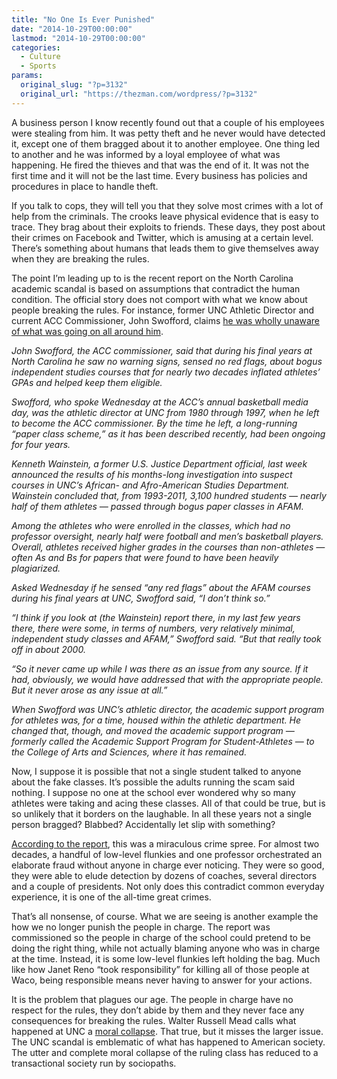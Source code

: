 ```yaml
---
title: "No One Is Ever Punished"
date: "2014-10-29T00:00:00"
lastmod: "2014-10-29T00:00:00"
categories:
  - Culture
  - Sports
params:
  original_slug: "?p=3132"
  original_url: "https://thezman.com/wordpress/?p=3132"
---
```


A business person I know recently found out that a couple of his
employees were stealing from him. It was petty theft and he never would
have detected it, except one of them bragged about it to another
employee. One thing led to another and he was informed by a loyal
employee of what was happening. He fired the thieves and that was the
end of it. It was not the first time and it will not be the last time.
Every business has policies and procedures in place to handle theft.

If you talk to cops, they will tell you that they solve most crimes with
a lot of help from the criminals. The crooks leave physical evidence
that is easy to trace. They brag about their exploits to friends. These
days, they post about their crimes on Facebook and Twitter, which is
amusing at a certain level. There’s something about humans that leads
them to give themselves away when they are breaking the rules.

The point I’m leading up to is the recent report on the North Carolina
academic scandal is based on assumptions that contradict the human
condition. The official story does not comport with what we know about
people breaking the rules. For instance, former UNC Athletic Director
and current ACC Commissioner, John Swofford, claims [he was wholly
unaware of what was going on all around
him](http://www.bostonherald.com/sports/college/other_college/2014/10/acc_commissioner_john_swofford_saw_no_warning_signs_as_unc_s_ad?utm_source=feedburner&utm_medium=feed&utm_campaign=Feed%3A+bostonherald%2Fsports%2Fcollege+%28College+-+BostonHerald.com%29).

*John Swofford, the ACC commissioner, said that during his final years
at North Carolina he saw no warning signs, sensed no red flags, about
bogus independent studies courses that for nearly two decades inflated
athletes’ GPAs and helped keep them eligible.*

*Swofford, who spoke Wednesday at the ACC’s annual basketball media day,
was the athletic director at UNC from 1980 through 1997, when he left to
become the ACC commissioner. By the time he left, a long-running “paper
class scheme,” as it has been described recently, had been ongoing for
four years.*

*Kenneth Wainstein, a former U.S. Justice Department official, last week
announced the results of his months-long investigation into suspect
courses in UNC’s African- and Afro-American Studies Department.
Wainstein concluded that, from 1993-2011, 3,100 hundred students —
nearly half of them athletes — passed through bogus paper classes in
AFAM.*

*Among the athletes who were enrolled in the classes, which had no
professor oversight, nearly half were football and men’s basketball
players. Overall, athletes received higher grades in the courses than
non-athletes — often As and Bs for papers that were found to have been
heavily plagiarized.*

*Asked Wednesday if he sensed “any red flags” about the AFAM courses
during his final years at UNC, Swofford said, “I don’t think so.”*

*“I think if you look at (the Wainstein) report there, in my last few
years there, there were some, in terms of numbers, very relatively
minimal, independent study classes and AFAM,” Swofford said. “But that
really took off in about 2000.*

*“So it never came up while I was there as an issue from any source. If
it had, obviously, we would have addressed that with the appropriate
people. But it never arose as any issue at all.”*

*When Swofford was UNC’s athletic director, the academic support program
for athletes was, for a time, housed within the athletic department. He
changed that, though, and moved the academic support program — formerly
called the Academic Support Program for Student-Athletes — to the
College of Arts and Sciences, where it has remained.*

Now, I suppose it is possible that not a single student talked to anyone
about the fake classes. It’s possible the adults running the scam said
nothing. I suppose no one at the school ever wondered why so many
athletes were taking and acing these classes. All of that could be true,
but is so unlikely that it borders on the laughable. In all these years
not a single person bragged? Blabbed? Accidentally let slip with
something?

[According to the
report](http://3qh929iorux3fdpl532k03kg.wpengine.netdna-cdn.com/wp-content/uploads/2014/10/UNC-FINAL-REPORT.pdf),
this was a miraculous crime spree. For almost two decades, a handful of
low-level flunkies and one professor orchestrated an elaborate fraud
without anyone in charge ever noticing. They were so good, they were
able to elude detection by dozens of coaches, several directors and a
couple of presidents. Not only does this contradict common everyday
experience, it is one of the all-time great crimes.

That’s all nonsense, of course. What we are seeing is another example
the how we no longer punish the people in charge. The report was
commissioned so the people in charge of the school could pretend to be
doing the right thing, while not actually blaming anyone who was in
charge at the time. Instead, it is some low-level flunkies left holding
the bag. Much like how Janet Reno “took responsibility” for killing all
of those people at Waco, being responsible means never having to answer
for your actions.

It is the problem that plagues our age. The people in charge have no
respect for the rules, they don’t abide by them and they never face any
consequences for breaking the rules. Walter Russell Mead calls what
happened at UNC a [moral
collapse](http://www.the-american-interest.com/blog/2014/10/28/the-utter-moral-collapse-of-unc-chapel-hill/).
That true, but it misses the larger issue. The UNC scandal is emblematic
of what has happened to American society. The utter and complete moral
collapse of the ruling class has reduced to a transactional society run
by sociopaths.
